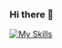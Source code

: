 ### Hi there 👋

[![My Skills](https://skillicons.dev/icons?i=java,nodejs,py,spring,maven)](https://skillicons.dev)
